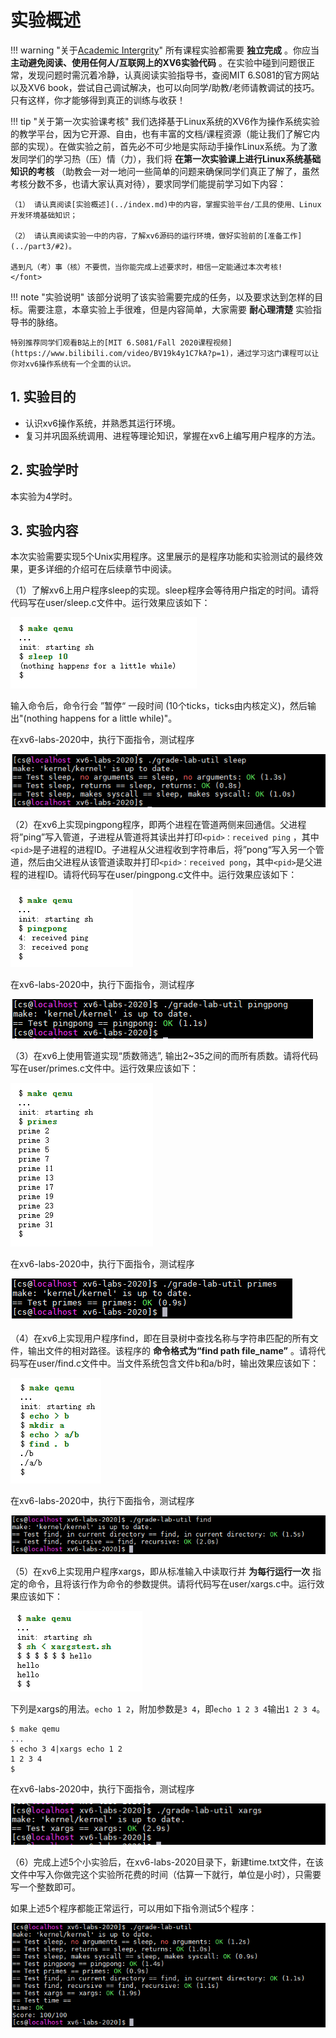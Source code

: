
# 实验概述

!!! warning "关于[Academic Intergrity](https://integrity.mit.edu/)"
    所有课程实验都需要 **独立完成** 。你应当 **主动避免阅读、使用任何人/互联网上的XV6实验代码** 。在实验中碰到问题很正常，发现问题时需沉着冷静，认真阅读实验指导书，查阅MIT 6.S081的官方网站以及XV6 book，尝试自己调试解决，也可以向同学/助教/老师请教调试的技巧。只有这样，你才能够得到真正的训练与收获！

!!! tip "关于第一次实验课考核"
    我们选择基于Linux系统的XV6作为操作系统实验的教学平台，因为它开源、自由，也有丰富的文档/课程资源（能让我们了解它内部的实现）。在做实验之前，首先必不可少地是实际动手操作Linux系统。为了激发同学们的学习热（压）情（力），我们将 **在第一次实验课上进行Linux系统基础知识的考核** （助教会一对一地问一些简单的问题来确保同学们真正了解了，虽然考核分数不多，也请大家认真对待），要求同学们能提前学习如下内容：

    （1） 请认真阅读[实验概述](../index.md)中的内容，掌握实验平台/工具的使用、Linux开发环境基础知识；
    
    （2） 请认真阅读实验一中的内容，了解xv6源码的运行环境，做好实验前的[准备工作](../part3/#2)。
    
    遇到凡（考）事（核）不要慌，当你能完成上述要求时，相信一定能通过本次考核! 
    </font>

!!! note "实验说明"
    该部分说明了该实验需要完成的任务，以及要求达到怎样的目标。需要注意，本章实验上手很难，但是内容简单，大家需要 **耐心理清楚** 实验指导书的脉络。

    特别推荐同学们观看B站上的[MIT 6.S081/Fall 2020课程视频](https://www.bilibili.com/video/BV19k4y1C7kA?p=1)，通过学习这门课程可以让你对xv6操作系统有一个全面的认识。

## 1.  实验目的

- 认识xv6操作系统，并熟悉其运行环境。
- 复习并巩固系统调用、进程等理论知识，掌握在xv6上编写用户程序的方法。

## 2.  实验学时

本实验为4学时。

## 3.  实验内容

本次实验需要实现5个Unix实用程序。这里展示的是程序功能和实验测试的最终效果，更多详细的介绍可在后续章节中阅读。

（1）了解xv6上用户程序sleep的实现。sleep程序会等待用户指定的时间。请将代码写在user/sleep.c文件中。运行效果应该如下：

![image-20201017230825652](part1.assets/image-20201017230825652.png)

输入命令后，命令行会 ”暂停“ 一段时间 (10个ticks，ticks由内核定义)，然后输出"(nothing happens for a little while)"。

在xv6-labs-2020中，执行下面指令，测试程序

![image-20210913094528437](part1.assets/image-20210913094528437.png)

（2）在xv6上实现pingpong程序，即两个进程在管道两侧来回通信。父进程将”ping”写入管道，子进程从管道将其读出并打印`<pid>：received ping` ，其中`<pid>`是子进程的进程ID。子进程从父进程收到字符串后，将”pong“写入另一个管道，然后由父进程从该管道读取并打印`<pid>：received pong`，其中`<pid>`是父进程的进程ID。请将代码写在user/pingpong.c文件中。运行效果应该如下：

![image-20201017230846238](part1.assets/image-20201017230846238.png)

在xv6-labs-2020中，执行下面指令，测试程序

![image-20210913094617315](part1.assets/image-20210913094617315.png)



（3）在xv6上使用管道实现“质数筛选”, 输出2~35之间的而所有质数。请将代码写在user/primes.c文件中。运行效果应该如下：

![image-20201017230855254](part1.assets/image-20201017230855254.png)

在xv6-labs-2020中，执行下面指令，测试程序

![image-20210913094654462](part1.assets/image-20210913094654462.png)

（4）在xv6上实现用户程序find，即在目录树中查找名称与字符串匹配的所有文件，输出文件的相对路径。该程序的 **命令格式为“find path file_name”** 。请将代码写在user/find.c文件中。当文件系统包含文件b和a/b时，输出效果应该如下：

![image-20210914091100817](part1.assets/image-20210914091100817.png)

在xv6-labs-2020中，执行下面指令，测试程序

![image-20210913094755912](part1.assets/image-20210913094755912.png)

（5）在xv6上实现用户程序xargs，即从标准输入中读取行并 **为每行运行一次** 指定的命令，且将该行作为命令的参数提供。请将代码写在user/xargs.c中。运行效果应该如下：

![image-20201017230906954](part1.assets/image-20201017230906954.png)



下列是xargs的用法。`echo 1 2`，附加参数是`3 4`，即`echo 1 2 3 4`输出`1 2 3 4`。

```shell
$ make qemu
...
$ echo 3 4|xargs echo 1 2
1 2 3 4
$
```



在xv6-labs-2020中，执行下面指令，测试程序

![image-20210913094918606](part1.assets/image-20210913094918606.png)

（6）完成上述5个小实验后，在xv6-labs-2020目录下，新建time.txt文件，在该文件中写入你做完这个实验所花费的时间（估算一下就行，单位是小时），只需要写一个整数即可。

如果上述5个程序都能正常运行，可以用如下指令测试5个程序：

![image-20210913095200221](part1.assets/image-20210913095200221.png)